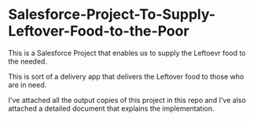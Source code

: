 # Salesforce-Project-To-Supply-Leftover-Food-to-the-Poor

 This is a Salesforce Project that enables us to supply the Leftoevr food to the needed.

 This is sort of a delivery app that delivers the Leftover food to those who are in need.

 I've attached all the output copies of this project in this repo and I've also attached a detailed document that explains the implementation.
